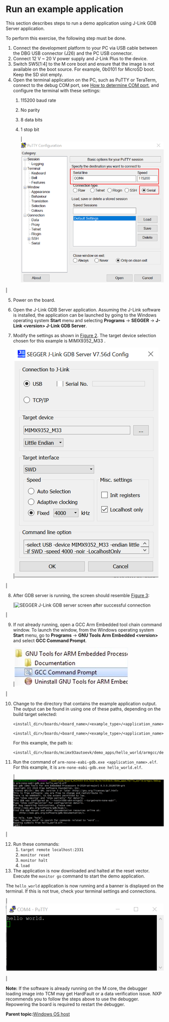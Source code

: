 # Run an example application

This section describes steps to run a demo application using J-Link GDB Server application.

To perform this exercise, the following step must be done.

1.  Connect the development platform to your PC via USB cable between the DBG USB connector \(J26\) and the PC USB connector.
2.  Connect 12 V ~ 20 V power supply and J-Link Plus to the device.
3.  Switch SW5\[1:4\] to the M core boot and ensure that the image is not available on the boot source. For example, 0b0101 for MicroSD boot. Keep the SD slot empty.
4.  Open the terminal application on the PC, such as PuTTY or TeraTerm, connect to the debug COM port, see [How to determine COM port](how_to_determine_com_port.md#), and configure the terminal with these settings:
    1.  115200 baud rate
    2.  No parity
    3.  8 data bits
    4.  1 stop bit

        |![](../images/terminal_putty_configurations.png "Terminal (PuTTY) configurations")

|

5.  Power on the board.
6.  Open the J-Link GDB Server application. Assuming the J-Link software is installed, the application can be launched by going to the Windows operating system **Start** menu and selecting **Programs** -\> **SEGGER** -\> **J-Link <version\> J-Link GDB Server**.
7.  Modify the settings as shown in [Figure 2](run_an_example_application_003.md#SEGGGERJKLINKCONFIG). The target device selection chosen for this example is MIMX9352\_M33 .

    |![](../images/segger_j-link_gdb_server_configuration_imx8mp.png "SEGGER J-Link GDB server configuration")

|

8.  After GDB server is running, the screen should resemble [Figure 3](run_an_example_application_003.md#SEGGGERJKLINKSUCCESS):

    |![](../images/segger_jlink_gdb_server_screen_after_successful_co.png "SEGGER J-Link GDB server screen after successful
											connection")

|

9.  If not already running, open a GCC Arm Embedded tool chain command window. To launch the window, from the Windows operating system **Start** menu, go to **Programs** -\> **GNU Tools Arm Embedded <version\>** and select **GCC Command Prompt**.

    |![](../images/launch_command_prompt_20.jpg "Launch command prompt")

|

10. Change to the directory that contains the example application output. The output can be found in using one of these paths, depending on the build target selected:

    ```
    <install_dir>/boards/<board_name>/<example_type>/<application_name>/armgcc/debug
    ```

    ```
    <install_dir>/boards/<board_name>/<example_type>/<application_name>/armgcc/release
    ```

    For this example, the path is:

    ```
    <install_dir>/boards/mcimx93autoevk/demo_apps/hello_world/armgcc/debug
    ```

11. Run the command of `arm-none-eabi-gdb.exe <application_name>.elf`. For this example, it is `arm-none-eabi-gdb.exe hello_world.elf`.

    |![](../images/run_arm-none-eabi-gdb_imx8mp.png "Run arm-none-eabi-gdb")

|

12. Run these commands:
    1.  `target remote localhost:2331`
    2.  `monitor reset`
    3.  `monitor halt`
    4.  `load`
13. The application is now downloaded and halted at the reset vector. Execute the `monitor go` command to start the demo application.

The `hello_world` application is now running and a banner is displayed on the terminal. If this is not true, check your terminal settings and connections.

|![](../images/text_display_hello_world_demo.png "Text display of the hello_world demo")

|

**Note:** If the software is already running on the M core, the debugger loading image into TCM may get HardFault or a data verification issue. NXP recommends you to follow the steps above to use the debugger. Repowering the board is required to restart the debugger.

**Parent topic:**[Windows OS host](../topics/windows_os_host.md)

